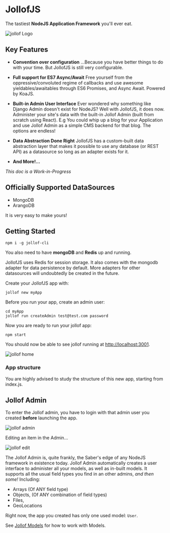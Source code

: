 # JollofJS

The tastiest **NodeJS Application Framework** you'll ever eat.

![jollof Logo](https://raw.github.com/iyobo/jollofjs/master/images/jollof.png)


## Key Features

- **Convention over configuration**
...Because you have better things to do with your time. But JollofJS is still very configurable.

- **Full support for ES7 Async/Await**
Free yourself from the oppressive/convoluted regime of callbacks and use awesome yieldables/awaitables 
through ES6 Promises, and Async Await. Powered by KoaJS.


- **Built-in Admin User Interface**
Ever wondered why something like Django Admin doesn't exist for NodeJS? Well with JollofJS, it does now.
Administer your site's data with the built-in Jollof Admin (built from scratch using React).
E.g You could whip up a blog for your Application and use Jollof Admin as a simple CMS backend for that blog.
The options are endless!

- **Data Abstraction Done Right**
JollofJS has a custom-built data abstraction layer that makes it possible to use any database (or REST API) as a datasource so long as an adapter exists for it.

- **And More!...**

*This doc is a Work-in-Progress*

## Officially Supported DataSources

- MongoDB
- ArangoDB

It is very easy to make yours!

## Getting Started

```
npm i -g jollof-cli
```
You also need to have **mongoDB** and **Redis** up and running.

JollofJS uses Redis for session storage.
It also comes with the mongodb adapter for data persistence by default.
More adapters for other datasources will undoubtedly be created in the future.


Create your JollofJS app with:
```
jollof new myApp
```

Before you run your app, create an admin user:
```
cd myApp
jollof run createAdmin test@test.com password
```

Now you are ready to run your jollof app:
```
npm start
```

You should now be able to see jollof running at [http://localhost:3001](http://localhost:3001).

![jollof home](https://raw.github.com/iyobo/jollofjs/master/images/home.png)


### App structure
You are highly advised to study the structure of this new app, starting from index.js.


## Jollof Admin

To enter the Jollof admin, you have to login with that admin user you created **before** launching the app.

![jollof admin](https://raw.github.com/iyobo/jollofjs/master/images/admin.png)

Editing an item in the Admin...

![jollof edit](https://raw.github.com/iyobo/jollofjs/master/images/edit.png)



The Jollof Admin is, quite frankly, the Saber's edge of any NodeJS framework in existence today. 
Jollof Admin automatically creates a user interface to administer all your models, as well as in-built models.
It supports all the usual field types you find in an other admins, *and then some!* Including:
* Arrays (Of ANY field type)
* Objects, (Of ANY combination of field types)
* Files, 
* GeoLocations


Right now, the app you created has only one used model: `User`.

See [Jollof Models](/data/models) for how to work with Models.
